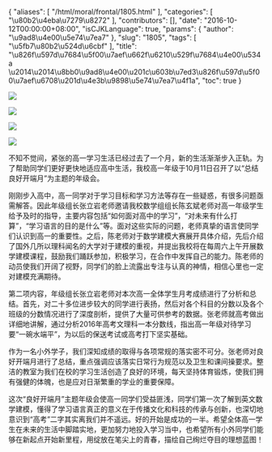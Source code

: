 {
    "aliases": [
        "/html/moral/frontal/1805.html"
    ],
    "categories": [
        "\u80b2\u4eba\u7279\u8272"
    ],
    "contributors": [],
    "date": "2016-10-12T00:00:00+08:00",
    "isCJKLanguage": true,
    "params": {
        "author": "\u9ad8\u4e00\u5e74\u7ea7"
    },
    "slug": "1805",
    "tags": [
        "\u5fb7\u80b2\u524d\u6cbf"
    ],
    "title": "\u826f\u597d\u7684\u5f00\u7aef\u662f\u6210\u529f\u7684\u4e00\u534a \u2014\u2014\u8bb0\u9ad8\u4e00\u201c\u603b\u7ed3\u826f\u597d\u5f00\u7aef\u6708\u201d\u4e3b\u9898\u5e74\u7ea7\u4f1a",
    "toc": true
}

![](https://cdn.tfls.online/mirror/full/dd14ddf57db4a90d48a0394f3562071a989fa1e3.jpg)




![](https://cdn.tfls.online/mirror/full/32190e2d6f69892a2544f3d5711e87cfb390317e.jpg)




![](https://cdn.tfls.online/mirror/full/790e1ffb515708101d9525b4818a7e396b574a6b.jpg)




![](https://cdn.tfls.online/mirror/full/162591495091ba9d5884db795105378161a179fa.jpg)




 




不知不觉间，紧张的高一学习生活已经过去了一个月，新的生活渐渐步入正轨。为了帮助同学们更好更快地适应高中生活，我校高一年级于10月11日召开了以“总结良好开端月”为主题的年级会。




刚刚步入高中，高一同学对于学习目标和学习方法等存在一些疑惑，有很多问题亟需解答。因此年级组长张立岩老师邀请我校数学组组长陈玄斌老师对高一年级学生给予及时的指导，主要内容包括“如何面对高中的学习”，“对未来有什么打算”，“学习语言的目的是什么”等。面对这些实际的问题，老师真挚的语言使同学们认识到高一的重要性。之后，陈老师对于数学建模大赛展开具体介绍，先后介绍了国外几所以理科闻名的大学对于建模的重视，并提出我校将在每周六上午开展数学建模课程，鼓励我们踊跃参加，积极学习，在合作中发挥自己的能力。陈老师的动员使我们开阔了视野，同学们的脸上流露出专注与认真的神情，相信心里也一定对建模充满期待。




第二项内容，年级组长张立岩老师对本次高一全体学生月考成绩进行了分析和总结。首先，对二十多位进步较大的同学进行表扬，然后对各个科目的分数以及各个班级的分数情况进行了深度剖析，提供了大量可供参考的数据。张老师就高考做出详细地讲解，通过分析2016年高考文理科一本分数线，指出高一年级对待学习要“一碗水端平”，为以后的保送考试或高考打下坚实基础。




作为一名小外学子，我们深知成绩的取得与各项常规的落实密不可分。张老师对良好开端月进行了总结，重点强调应该落实日常行为规范以及卫生和课间操要求。整洁的教室为我们在校的学习生活创造了良好的环境，每天坚持体育锻炼，使我们拥有强健的体魄，也是应对日渐繁重的学业的重要保障。




这次“良好开端月”主题年级会使高一同学们受益匪浅，同学们第一次了解到英文数学建模，懂得了学习语言真正的意义在于传播文化和科技的传承与创新，也深切地意识到“高考”二字其实离我们并不遥远。好的开始是成功的一半。希望全体高一学生在未来的生活中脚踏实地，更加努力地投入学习当中，也希望所有小外同学们能够在新起点开始新里程，用绽放在笔尖上的青春，描绘自己绚烂夺目的理想蓝图！




  



